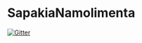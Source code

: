 # SapakiaNamolimenta

[![Gitter](https://badges.gitter.im/KonstantinosBlatsoukas/SapakiaNamolimenta.svg)](https://gitter.im/KonstantinosBlatsoukas/SapakiaNamolimenta?utm_source=badge&utm_medium=badge&utm_campaign=pr-badge&utm_content=badge)